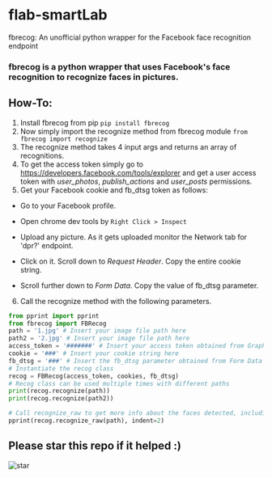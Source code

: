 # flab-smartLab

fbrecog: An unofficial python wrapper for the Facebook face recognition endpoint
### fbrecog is a python wrapper that uses Facebook's face recognition to recognize faces in pictures. 
## How-To:

1. Install fbrecog from pip 
`pip install fbrecog`
2. Now simply import the recognize method from fbrecog module
`from fbrecog import recognize`
3. The recognize method takes 4 input args and returns an array of recognitions.
4. To get the access token simply go to https://developers.facebook.com/tools/explorer and get a user access token with *user_photos*, *publish_actions* and *user_posts* permissions.
5. Get your Facebook cookie and fb_dtsg token as follows:

  * Go to your Facebook profile.

 * Open chrome dev tools by `Right Click > Inspect`

 * Upload any picture. As it gets uploaded monitor the Network tab for 'dpr?' endpoint.

 * Click on it. Scroll down to *Request Header*. Copy the entire cookie string.

 * Scroll further down to *Form Data*. Copy the value of fb_dtsg parameter.

6. Call the recognize method with the following parameters.

```python
from pprint import pprint
from fbrecog import FBRecog
path = '1.jpg' # Insert your image file path here
path2 = '2.jpg' # Insert your image file path here
access_token = '#######' # Insert your access token obtained from Graph API explorer here
cookie = '###' # Insert your cookie string here
fb_dtsg = '###' # Insert the fb_dtsg parameter obtained from Form Data here.
# Instantiate the recog class
recog = FBRecog(access_token, cookies, fb_dtsg)
# Recog class can be used multiple times with different paths
print(recog.recognize(path))
print(recog.recognize(path2))

# Call recognize_raw to get more info about the faces detected, including their positions
pprint(recog.recognize_raw(path), indent=2)

```
## Please star this repo if it helped :)

![star](http://i.imgur.com/Uhx7FOA.png)
